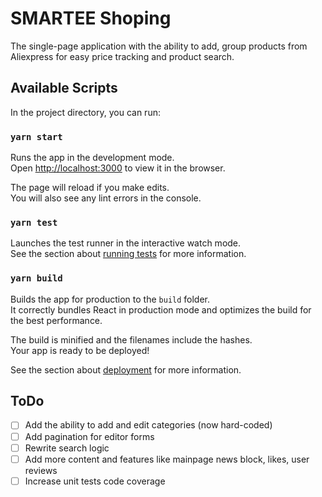 # SMARTEE Shoping

The single-page application with the ability to add, group products from Aliexpress for easy price tracking and product search.

## Available Scripts

In the project directory, you can run:

### `yarn start`

Runs the app in the development mode.\
Open [http://localhost:3000](http://localhost:3000) to view it in the browser.

The page will reload if you make edits.\
You will also see any lint errors in the console.

### `yarn test`

Launches the test runner in the interactive watch mode.\
See the section about [running tests](https://facebook.github.io/create-react-app/docs/running-tests) for more information.

### `yarn build`

Builds the app for production to the `build` folder.\
It correctly bundles React in production mode and optimizes the build for the best performance.

The build is minified and the filenames include the hashes.\
Your app is ready to be deployed!

See the section about [deployment](https://facebook.github.io/create-react-app/docs/deployment) for more information.

## ToDo

- [ ] Add the ability to add and edit categories (now hard-coded)
- [ ] Add pagination for editor forms
- [ ] Rewrite search logic
- [ ] Add more content and features like mainpage news block, likes, user reviews
- [ ] Increase unit tests code coverage 
